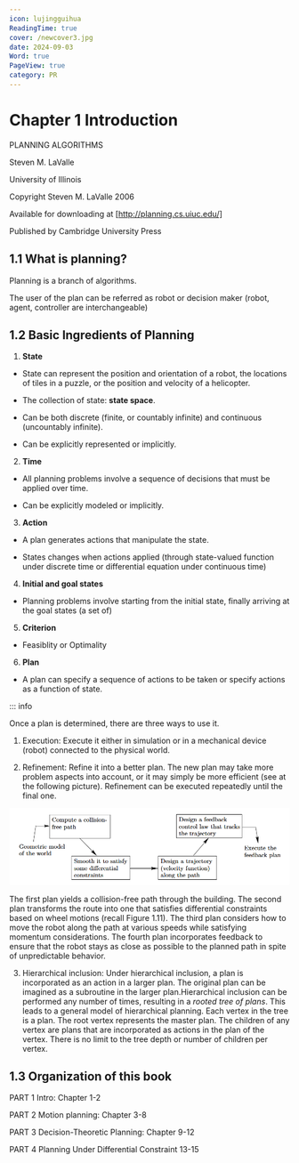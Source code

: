 ```yaml
---
icon: lujingguihua
ReadingTime: true
cover: /newcover3.jpg
date: 2024-09-03
Word: true
PageView: true
category: PR
---
```


# Chapter 1 Introduction

PLANNING ALGORITHMS

Steven M. LaValle  

University of Illinois  

Copyright Steven M. LaValle 2006  

Available for downloading at [http://planning.cs.uiuc.edu/]

Published by Cambridge University Press

## 1.1 What is planning?

Planning is a branch of algorithms.

The user of the plan can be referred as robot or decision maker (robot, agent, controller are interchangeable)

## 1.2 Basic Ingredients of Planning

1. **State**

- State can represent the position and orientation of a robot, the locations of tiles in a puzzle, or the position and velocity of a helicopter.

- The collection of state: **state space**.

- Can be both discrete (finite, or countably infinite) and continuous (uncountably infinite).

- Can be explicitly represented or implicitly.


2. **Time**

- All planning problems involve a sequence of decisions that must be applied over time.

- Can be explicitly modeled or implicitly.


3. **Action**

- A plan generates actions that manipulate the state.

- States changes when actions applied (through state-valued function under discrete time or differential equation under continuous time)


4. **Initial and goal states**

- Planning problems involve starting from the initial state, finally arriving at the goal states (a set of)

5. **Criterion**

- Feasiblity or Optimality

6. **Plan**

- A plan can specify a sequence of actions to be taken or specify actions as a function of state. 

::: info

Once a plan is determined, there are three ways to use it.

1. Execution: Execute it either in simulation or in a mechanical device (robot) connected to the physical world.

2. Refinement: Refine it into a better plan. The new plan may take more problem aspects into account, or it may simply be more efficient (see at the following picture). Refinement can be executed repeatedly until the final one. 

![A refinement approach that has been used for decades in robotics](https://github.com/RyanLee-ljx/RyanLee-ljx.github.io/blob/image/Pla/refinement.png?raw=true)

The first plan yields a collision-free path through the building. The second plan transforms the route into one that satisfies differential constraints based on wheel motions (recall Figure 1.11). The third plan considers how to move the robot along the path at various speeds while satisfying momentum considerations. The fourth plan incorporates feedback to ensure that the robot stays as close as possible to the planned path in spite of unpredictable behavior.

3. Hierarchical inclusion: Under hierarchical inclusion, a plan is incorporated as an action in a larger plan. The original plan can be imagined as a subroutine in the larger plan.Hierarchical inclusion can be performed any number of times, resulting in a *rooted tree of plans*. This leads to a general model of hierarchical planning. Each vertex in the tree is a plan. The root vertex represents the master plan. The children of any vertex are plans that are incorporated as actions in the plan of the vertex. There is no limit to the tree depth or number of children per vertex.

## 1.3 Organization of this book

PART 1 Intro: Chapter 1-2

PART 2 Motion planning: Chapter 3-8

PART 3 Decision-Theoretic Planning: Chapter 9-12

PART 4 Planning Under Differential Constraint 13-15
